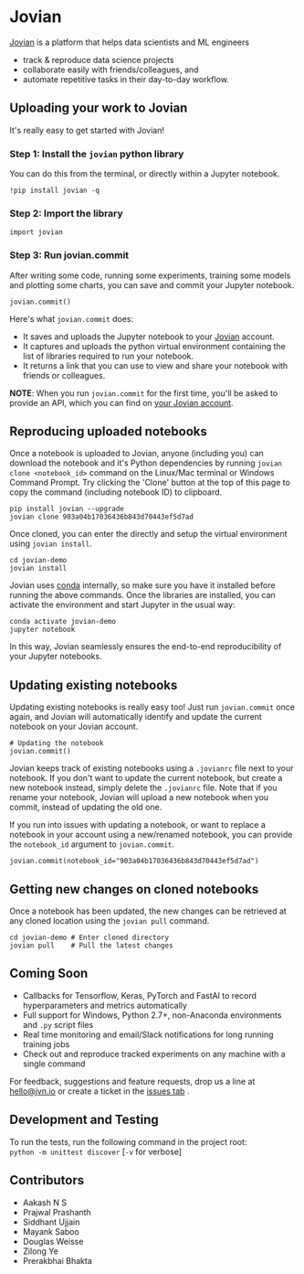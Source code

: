 # Jovian

[Jovian](www.jvn.io) is a platform that helps data scientists and ML engineers

- track & reproduce data science projects
- collaborate easily with friends/colleagues, and
- automate repetitive tasks in their day-to-day workflow.

## Uploading your work to Jovian

It's really easy to get started with Jovian!

### Step 1: Install the `jovian` python library

You can do this from the terminal, or directly within a Jupyter notebook.

```
!pip install jovian -q
```

### Step 2: Import the library

```
import jovian
```

### Step 3: Run jovian.commit

After writing some code, running some experiments, training some models and plotting some charts, you can save and commit your Jupyter notebook.

```
jovian.commit()
```

Here's what `jovian.commit` does:

- It saves and uploads the Jupyter notebook to your [Jovian](https://jvn.io) account.
- It captures and uploads the python virtual environment containing the list of libraries required to run your notebook.
- It returns a link that you can use to view and share your notebook with friends or colleagues.

**NOTE**: When you run `jovian.commit` for the first time, you'll be asked to provide an API, which you can find on [your Jovian account](https://jvn.io).

## Reproducing uploaded notebooks

Once a notebook is uploaded to Jovian, anyone (including you) can download the notebook and it's Python dependencies by running `jovian clone <notebook_id>` command on the Linux/Mac terminal or Windows Command Prompt. Try clicking the 'Clone' button at the top of this page to copy the command (including notebook ID) to clipboard.

```
pip install jovian --upgrade
jovian clone 903a04b17036436b843d70443ef5d7ad
```

Once cloned, you can enter the directly and setup the virtual environment using `jovian install`.

```
cd jovian-demo
jovian install
```

Jovian uses [conda](https://conda.io) internally, so make sure you have it installed before running the above commands. Once the libraries are installed, you can activate the environment and start Jupyter in the usual way:

```
conda activate jovian-demo
jupyter notebook
```

In this way, Jovian seamlessly ensures the end-to-end reproducibility of your Jupyter notebooks.

## Updating existing notebooks

Updating existing notebooks is really easy too! Just run `jovian.commit` once again, and Jovian will automatically identify and update the current notebook on your Jovian account.

```
# Updating the notebook
jovian.commit()
```

Jovian keeps track of existing notebooks using a `.jovianrc` file next to your notebook. If you don't want to update the current notebook, but create a new notebook instead, simply delete the `.jovianrc` file. Note that if you rename your notebook, Jovian will upload a new notebook when you commit, instead of updating the old one.

If you run into issues with updating a notebook, or want to replace a notebook in your account using a new/renamed notebook, you can provide the `notebook_id` argument to `jovian.commit`.

```
jovian.commit(notebook_id="903a04b17036436b843d70443ef5d7ad")
```

## Getting new changes on cloned notebooks

Once a notebook has been updated, the new changes can be retrieved at any cloned location using the `jovian pull` command.

```
cd jovian-demo # Enter cloned directory
jovian pull    # Pull the latest changes
```

## Coming Soon

- Callbacks for Tensorflow, Keras, PyTorch and FastAI to record hyperparameters and metrics automatically
- Full support for Windows, Python 2.7+, non-Anaconda environments and `.py` script files
- Real time monitoring and email/Slack notifications for long running training jobs
- Check out and reproduce tracked experiments on any machine with a single command

For feedback, suggestions and feature requests, drop us a line at hello@jvn.io or create a ticket in the [issues tab](https://github.com/jvn-io/jovian-py/issues) .

## Development and Testing

To run the tests, run the following command in the project root:  
`python -m unittest discover` [`-v` for verbose]

## Contributors

- Aakash N S
- Prajwal Prashanth
- Siddhant Ujjain
- Mayank Saboo
- Douglas Weisse
- Zilong Ye
- Prerakbhai Bhakta
